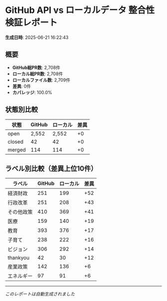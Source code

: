 # GitHub API vs ローカルデータ 整合性検証レポート

**生成日時**: 2025-06-21 16:22:43

## 概要

- **GitHub総PR数**: 2,708件
- **ローカル総PR数**: 2,708件
- **ローカルファイル数**: 2,709件
- **差異**: 0件
- **カバレッジ**: 100.0%

## 状態別比較

| 状態 | GitHub | ローカル | 差異 |
|------|--------|----------|------|
| open | 2,552 | 2,552 | +0 |
| closed | 42 | 42 | +0 |
| merged | 114 | 114 | +0 |

## ラベル別比較（差異上位10件）

| ラベル | GitHub | ローカル | 差異 |
|--------|--------|----------|------|
| 経済財政 | 251 | 199 | +52 |
| 行政改革 | 251 | 208 | +43 |
| その他政策 | 410 | 369 | +41 |
| 医療 | 159 | 140 | +19 |
| 教育 | 393 | 376 | +17 |
| 子育て | 238 | 222 | +16 |
| ビジョン | 306 | 292 | +14 |
| thankyou | 42 | 30 | +12 |
| 産業政策 | 142 | 136 | +6 |
| エネルギー | 97 | 91 | +6 |

---
*このレポートは自動生成されました*
